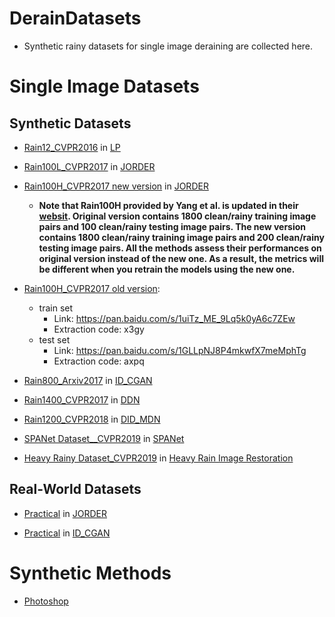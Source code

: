 # DerainDatasets
  * Synthetic rainy datasets for single image deraining are collected here.

# Single Image Datasets
## Synthetic Datasets

  * [Rain12_CVPR2016](http://yu-li.github.io/paper/li_cvpr16_rain.zip) in [LP](https://ieeexplore.ieee.org/document/7780668/)
  
  * [Rain100L_CVPR2017](http://www.icst.pku.edu.cn/struct/Projects/joint_rain_removal.html) in [JORDER](http://openaccess.thecvf.com/content_cvpr_2017/papers/Yang_Deep_Joint_Rain_CVPR_2017_paper.pdf)
  
  * [Rain100H_CVPR2017 new version](http://www.icst.pku.edu.cn/struct/Projects/joint_rain_removal.html) in [JORDER](http://openaccess.thecvf.com/content_cvpr_2017/papers/Yang_Deep_Joint_Rain_CVPR_2017_paper.pdf)
    * **Note that Rain100H provided by Yang et al. is updated in their [websit](http://www.icst.pku.edu.cn/struct/Projects/joint_rain_removal.html). Original version contains 1800 clean/rainy training image pairs and 100 clean/rainy testing image pairs. The new version contains 1800 clean/rainy training image pairs and 200 clean/rainy testing image pairs. All the methods assess their performances on original version instead of the new one. As a result, the metrics will be different when you retrain the models using the new one.**
  
  * [Rain100H_CVPR2017 old version]():
    * train set
      * Link: https://pan.baidu.com/s/1uiTz_ME_9Lq5k0yA6c7ZEw 
      * Extraction code: x3gy
    * test set
      * Link: https://pan.baidu.com/s/1GLLpNJ8P4mkwfX7meMphTg
      * Extraction code: axpq
   
  * [Rain800_Arxiv2017](https://github.com/hezhangsprinter/ID-CGAN) in [ID_CGAN](https://arxiv.org/abs/1701.05957)
  
  * [Rain1400_CVPR2017](https://xueyangfu.github.io/projects/cvpr2017.html) in [DDN](http://openaccess.thecvf.com/content_cvpr_2017/papers/Fu_Removing_Rain_From_CVPR_2017_paper.pdf)
  
  * [Rain1200_CVPR2018](https://github.com/hezhangsprinter/DID-MDN) in [DID_MDN](https://arxiv.org/abs/1802.07412)

  * [SPANet Dataset__CVPR2019](https://stevewongv.github.io/derain-project.html) in [SPANet](https://arxiv.org/pdf/1904.01538.pdf)
  
  * [Heavy Rainy Dataset_CVPR2019](https://drive.google.com/file/d/1rFpW_coyxidYLK8vrcfViJLDd-BcSn4B/view) in [Heavy Rain Image Restoration](http://export.arxiv.org/pdf/1904.05050)

## Real-World Datasets

  * [Practical](http://www.icst.pku.edu.cn/struct/Projects/joint_rain_removal.html) in [JORDER](http://openaccess.thecvf.com/content_cvpr_2017/papers/Yang_Deep_Joint_Rain_CVPR_2017_paper.pdf)
  
  * [Practical](https://github.com/hezhangsprinter/ID-CGAN) in [ID_CGAN](https://arxiv.org/abs/1701.05957)

# Synthetic Methods

  * [Photoshop](https://www.photoshopessentials.com/photo-effects/rain/)

